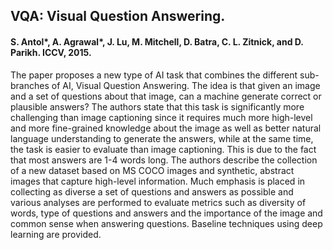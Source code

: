 ## VQA: Visual Question Answering. 

#### S. Antol*, A. Agrawal*, J. Lu, M. Mitchell, D. Batra, C. L. Zitnick, and D. Parikh. ICCV, 2015. 

The paper proposes a new type of AI task that combines the different sub-branches of AI, Visual Question Answering. The idea is that given an image and a set of questions about that image, can a machine generate correct or plausible answers? The authors state that this task is significantly more challenging than image captioning since it requires much more high-level and more fine-grained knowledge about the image as well as better natural language understanding to generate the answers, while at the same time, the task is easier to evaluate than image captioning. This is due to the fact that most answers are 1-4 words long. The authors describe the collection of a new dataset based on MS COCO images and synthetic, abstract images that capture high-level information. Much emphasis is placed in collecting as diverse a set of questions and answers as possible and various analyses are performed to evaluate metrics such as diversity of words, type of questions and answers and the importance of the image and common sense when answering questions. Baseline techniques using deep learning are provided.